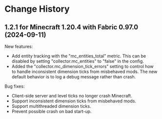 Change History
==============


1.2.1 for Minecraft 1.20.4 with Fabric 0.97.0 (2024-09-11)
----------------------------------------------------------

New features:

- Add entity tracking with the "mc_entities_total" metric. This can be disabled by setting "collector.mc_entities" to "false" in the config.
- Added the "collector.mc_dimension_tick_errors" setting to control how to handle inconsistent dimension ticks from misbehaved mods. The new default behavior is to log a debug message rather than crash.

Bug fixes:

- Client-side server and level ticks no longer crash Minecraft.
- Support inconsistent dimension ticks from misbehaved mods.
- Support multithreaded dimension ticks.
- Prevent possible crash on bad start-up.
